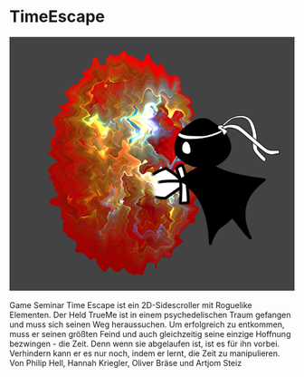 # TimeEscape

![TimeEscapeLogo](https://github.com/hannahkriegler/TimeEscape/blob/master/TimeEscape_Logo.PNG)

Game Seminar
Time Escape ist ein 2D-Sidescroller mit Roguelike Elementen. Der Held TrueMe ist in einem psychedelischen Traum gefangen und muss sich seinen Weg heraussuchen. Um erfolgreich zu entkommen, muss er seinen größten Feind und auch gleichzeitig seine einzige Hoffnung bezwingen - die Zeit. Denn wenn sie abgelaufen ist, ist es für ihn vorbei. Verhindern kann er es nur noch, indem er lernt, die Zeit zu manipulieren.
Von Philip Hell, Hannah Kriegler, Oliver Bräse und Artjom Steiz
